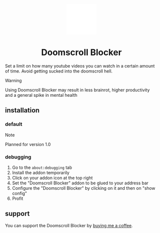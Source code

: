 <div align="center">
    <img src="./logo.png">
    <h1>Doomscroll Blocker</h1>
</div>

Set a limit on how many youtube videos you can watch in a certain amount of time. Avoid getting sucked into the doomscroll hell.

> [!WARNING]
> Using Doomscroll Blocker may result in less brainrot, higher productivity and a general spike in mental health

## installation

### default

> [!NOTE]
> Planned for version 1.0

### debugging

1. Go to the `about:debugging` tab
1. Install the addon temporarily
1. Click on your addon icon at the top right
1. Set the "Doomscroll Blocker" addon to be glued to your address bar
1. Configure the "Doomscroll Blocker" by clicking on it and then on "show config"
1. Profit

## support

You can support the Doomscroll Blocker by [buying me a coffee](https://buymeacoffee.com/tchibo).
